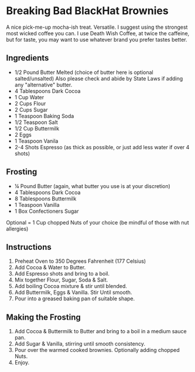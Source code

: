 # Breaking Bad BlackHat Brownies

A nice pick-me-up mocha-ish treat. Versatile. I suggest using the
strongest most wicked coffee you can. I use Death Wish Coffee, at twice
the caffeine, but for taste, you may want to use whatever brand you
prefer tastes better.

## Ingredients

- 1/2 Pound Butter Melted (choice of butter here is optional
 salted/unsalted) Also please check and abide by State Laws if adding
 any "alternative" butter.
- 4 Tablespoons Dark Cocoa
- 1 Cup Water
- 2 Cups Flour
- 2 Cups Sugar
- 1 Teaspoon Baking Soda
- 1/2 Teaspoon Salt
- 1/2 Cup Buttermilk
- 2 Eggs
- 1 Teaspoon Vanila
- 2-4 Shots Espresso (as thick as possible, or just add less water if
 over 4 shots)

## Frosting

- ¼ Pound Butter (again, what butter you use is at your discretion)
- 4 Tablespoons Dark Cocoa
- 8 Tablespoons Buttermilk
- 1 Teaspoon Vanilla
- 1 Box Confectioners Sugar

Optional = 1 Cup chopped Nuts of your choice (be mindful of those with
nut allergies)

## Instructions

1. Preheat Oven to 350 Degrees Fahrenheit (177 Celsius)
2. Add Cocoa & Water to Butter.
3. Add Espresso shots and bring to a boil.
4. Mix together Flour, Sugar, Soda & Salt.
5. Add boiling Cocoa mixture & stir until blended.
6. Add Buttermilk, Eggs & Vanilla. Stir Until smooth.
7. Pour into a greased baking pan of suitable shape.

## Making the Frosting

1. Add Cocoa & Buttermilk to Butter and bring to a boil in a medium sauce pan.
2. Add Sugar & Vanilla, stirring until smooth consistency.
3. Pour over the warmed cooked brownies. Optionally adding chopped Nuts.
4. Enjoy.
